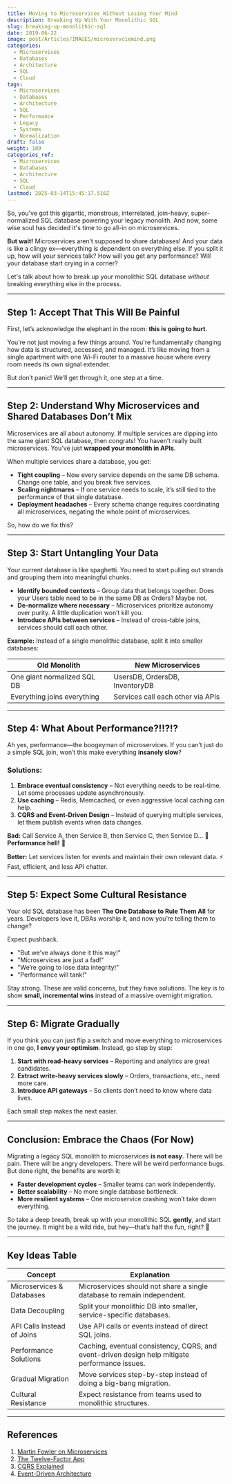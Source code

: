 ```yaml
---
title: Moving to Microservices Without Losing Your Mind
description: Breaking Up With Your Monolithic SQL
slug: breaking-up-monolithic-sql
date: 2019-06-22
image: post/Articles/IMAGES/microservciemind.png
categories:
  - Microservices
  - Databases
  - Architecture
  - SQL
  - Cloud
tags:
  - Microservices
  - Databases
  - Architecture
  - SQL
  - Performance
  - Legacy
  - Systems
  - Normalization
draft: false
weight: 109
categories_ref:
  - Microservices
  - Databases
  - Architecture
  - SQL
  - Cloud
lastmod: 2025-03-14T15:45:17.516Z
---
```

So, you've got this gigantic, monstrous, interrelated, join-heavy, super-normalized SQL database powering your legacy monolith. And now, some wise soul has decided it's time to go all-in on microservices.

**But wait!** Microservices aren’t supposed to share databases! And your data is like a clingy ex—everything is dependent on everything else. If you split it up, how will your services talk? How will you get any performance? Will your database start crying in a corner?

Let's talk about how to break up your monolithic SQL database *without* breaking everything else in the process.

***

## Step 1: Accept That This Will Be Painful

First, let’s acknowledge the elephant in the room: **this is going to hurt**.

You’re not just moving a few things around. You're fundamentally changing how data is structured, accessed, and managed. It’s like moving from a single apartment with one Wi-Fi router to a massive house where every room needs its own signal extender.

But don’t panic! We’ll get through it, one step at a time.

***

## Step 2: Understand Why Microservices and Shared Databases Don’t Mix

Microservices are all about autonomy. If multiple services are dipping into the same giant SQL database, then congrats! You haven’t really built microservices. You’ve just **wrapped your monolith in APIs**.

When multiple services share a database, you get:

* **Tight coupling** – Now every service depends on the same DB schema. Change one table, and you break five services.
* **Scaling nightmares** – If one service needs to scale, it’s still tied to the performance of that single database.
* **Deployment headaches** – Every schema change requires coordinating all microservices, negating the whole point of microservices.

So, how do we fix this?

***

## Step 3: Start Untangling Your Data

Your current database is like spaghetti. You need to start pulling out strands and grouping them into meaningful chunks.

* **Identify bounded contexts** – Group data that belongs together. Does your Users table need to be in the same DB as Orders? Maybe not.
* **De-normalize where necessary** – Microservices prioritize autonomy over purity. A little duplication won’t kill you.
* **Introduce APIs between services** – Instead of cross-table joins, services should call each other.

**Example:** Instead of a single monolithic database, split it into smaller databases:

| Old Monolith                | New Microservices                 |
| --------------------------- | --------------------------------- |
| One giant normalized SQL DB | UsersDB, OrdersDB, InventoryDB    |
| Everything joins everything | Services call each other via APIs |

***

## Step 4: What About Performance?!!?!?

Ah yes, performance—the boogeyman of microservices. If you can’t just do a simple SQL join, won’t this make everything **insanely slow**?

### Solutions:

1. **Embrace eventual consistency** – Not everything needs to be real-time. Let some processes update asynchronously.
2. **Use caching** – Redis, Memcached, or even aggressive local caching can help.
3. **CQRS and Event-Driven Design** – Instead of querying multiple services, let them publish events when data changes.

**Bad:** Call Service A, then Service B, then Service C, then Service D… 🚨 **Performance hell!** 🚨

**Better:** Let services listen for events and maintain their own relevant data. ⚡ Fast, efficient, and less API chatter.

***

## Step 5: Expect Some Cultural Resistance

Your old SQL database has been **The One Database to Rule Them All** for years. Developers love it, DBAs worship it, and now you’re telling them to change?

Expect pushback.

* "But we’ve always done it this way!"
* "Microservices are just a fad!"
* "We’re going to lose data integrity!"
* "Performance will tank!"

Stay strong. These are valid concerns, but they have solutions. The key is to show **small, incremental wins** instead of a massive overnight migration.

***

## Step 6: Migrate Gradually

If you think you can just flip a switch and move everything to microservices in one go, **I envy your optimism**. Instead, go step by step:

1. **Start with read-heavy services** – Reporting and analytics are great candidates.
2. **Extract write-heavy services slowly** – Orders, transactions, etc., need more care.
3. **Introduce API gateways** – So clients don’t need to know where data lives.

Each small step makes the next easier.

***

## Conclusion: Embrace the Chaos (For Now)

Migrating a legacy SQL monolith to microservices **is not easy**. There will be pain. There will be angry developers. There will be weird performance bugs. But done right, the benefits are worth it:

* **Faster development cycles** – Smaller teams can work independently.
* **Better scalability** – No more single database bottleneck.
* **More resilient systems** – One microservice crashing won’t take down everything.

So take a deep breath, break up with your monolithic SQL **gently**, and start the journey. It might be a wild ride, but hey—that’s half the fun, right? 🚀

***

## Key Ideas Table

| Concept                    | Explanation                                                                                    |
| -------------------------- | ---------------------------------------------------------------------------------------------- |
| Microservices & Databases  | Microservices should not share a single database to remain independent.                        |
| Data Decoupling            | Split your monolithic DB into smaller, service-specific databases.                             |
| API Calls Instead of Joins | Use API calls or events instead of direct SQL joins.                                           |
| Performance Solutions      | Caching, eventual consistency, CQRS, and event-driven design help mitigate performance issues. |
| Gradual Migration          | Move services step-by-step instead of doing a big-bang migration.                              |
| Cultural Resistance        | Expect resistance from teams used to monolithic structures.                                    |

***

## References

1. [Martin Fowler on Microservices](https://martinfowler.com/articles/microservices.html)
2. [The Twelve-Factor App](https://12factor.net/)
3. [CQRS Explained](https://www.eventstore.com/blog/what-is-cqrs)
4. [Event-Driven Architecture](https://aws.amazon.com/event-driven-architecture/)
